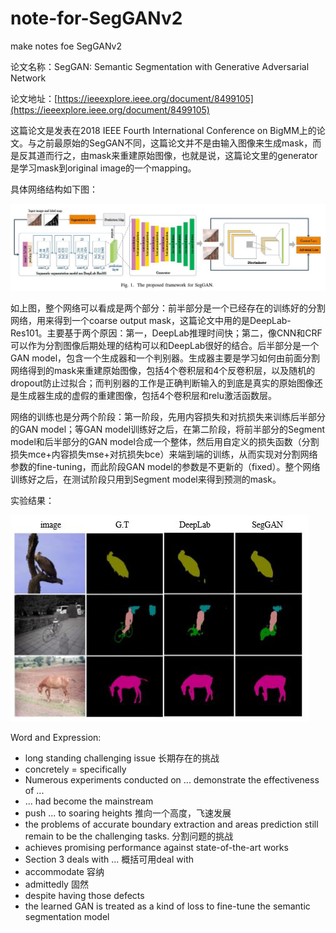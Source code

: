 # note-for-SegGANv2
make notes foe SegGANv2

论文名称：SegGAN: Semantic Segmentation with Generative Adversarial Network

论文地址：[https://ieeexplore.ieee.org/document/8499105](https://ieeexplore.ieee.org/document/8499105)



这篇论文是发表在2018 IEEE Fourth International Conference on BigMM上的论文。与之前最原始的SegGAN不同，这篇论文并不是由输入图像来生成mask，而是反其道而行之，由mask来重建原始图像，也就是说，这篇论文里的generator是学习mask到original image的一个mapping。



具体网络结构如下图：

![pipeline](image/pipeline.JPG)

如上图，整个网络可以看成是两个部分：前半部分是一个已经存在的训练好的分割网络，用来得到一个coarse output mask，这篇论文中用的是DeepLab-Res101。主要基于两个原因：第一，DeepLab推理时间快；第二，像CNN和CRF可以作为分割图像后期处理的结构可以和DeepLab很好的结合。后半部分是一个GAN model，包含一个生成器和一个判别器。生成器主要是学习如何由前面分割网络得到的mask来重建原始图像，包括4个卷积层和4个反卷积层，以及随机的dropout防止过拟合；而判别器的工作是正确判断输入的到底是真实的原始图像还是生成器生成的虚假的重建图像，包括4个卷积层和relu激活函数层。

网络的训练也是分两个阶段：第一阶段，先用内容损失和对抗损失来训练后半部分的GAN model；等GAN model训练好之后，在第二阶段，将前半部分的Segment model和后半部分的GAN model合成一个整体，然后用自定义的损失函数（分割损失mce+内容损失mse+对抗损失bce）来端到端的训练，从而实现对分割网络参数的fine-tuning，而此阶段GAN model的参数是不更新的（fixed）。整个网络训练好之后，在测试阶段只用到Segment model来得到预测的mask。



实验结果：

![result](image/result.JPG)



Word and Expression:

- long standing challenging issue   长期存在的挑战
- concretely = specifically
- Numerous experiments conducted on ... demonstrate the effectiveness of ...
- ... had become the mainstream
- push ... to soaring heights   推向一个高度，飞速发展
- the problems of accurate boundary extraction and areas prediction still remain to be the challenging tasks.   分割问题的挑战
- achieves promising performance against state-of-the-art works
- Section 3 deals with ...   概括可用deal with
- accommodate   容纳
- admittedly   固然
- despite having those defects
- the learned GAN is treated as a kind of loss to fine-tune the semantic segmentation model